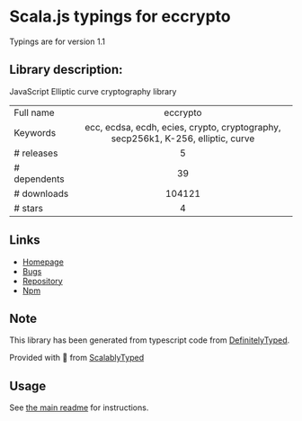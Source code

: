 
# Scala.js typings for eccrypto

Typings are for version 1.1

## Library description:
JavaScript Elliptic curve cryptography library

|                    |                 |
| ------------------ | :-------------: |
| Full name          | eccrypto |
| Keywords           | ecc, ecdsa, ecdh, ecies, crypto, cryptography, secp256k1, K-256, elliptic, curve |
| # releases         | 5 |
| # dependents       | 39 |
| # downloads        | 104121 |
| # stars            | 4 |

## Links
- [Homepage](https://github.com/bitchan/eccrypto)
- [Bugs](https://github.com/bitchan/eccrypto/issues)
- [Repository](https://github.com/bitchan/eccrypto)
- [Npm](https://www.npmjs.com/package/eccrypto)
    


## Note
This library has been generated from typescript code from [DefinitelyTyped](https://definitelytyped.org).

Provided with :purple_heart: from [ScalablyTyped](https://github.com/oyvindberg/ScalablyTyped)

## Usage
See [the main readme](../../readme.md) for instructions.



